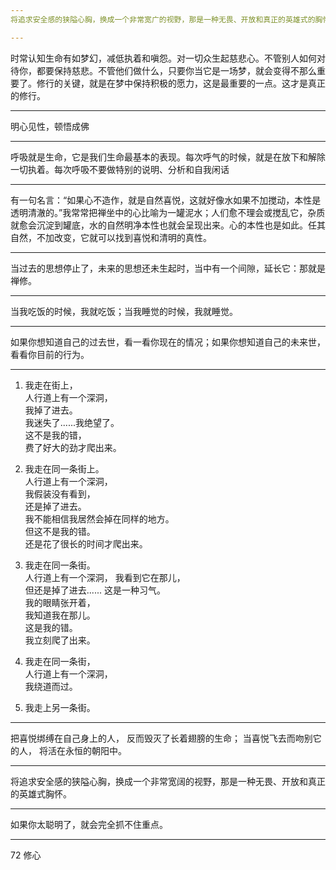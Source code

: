 ```yaml
---
将追求安全感的狭隘心胸，换成一个非常宽广的视野，那是一种无畏、开放和真正的英雄式的胸怀。

---
```

时常认知生命有如梦幻，减低执着和嗔怨。对一切众生起慈悲心。不管别人如何对待你，都要保持慈悲。不管他们做什么，只要你当它是一场梦，就会变得不那么重要了。修行的关键，就是在梦中保持积极的愿力，这是最重要的一点。这才是真正的修行。

---
明心见性，顿悟成佛

---
呼吸就是生命，它是我们生命最基本的表现。每次呼气的时候，就是在放下和解除一切执着。每次呼吸不要做特别的说明、分析和自我闲话

---
有一句名言：“如果心不造作，就是自然喜悦，这就好像水如果不加搅动，本性是透明清澈的。”我常常把禅坐中的心比喻为一罐泥水；人们愈不理会或搅乱它，杂质就愈会沉淀到罐底，水的自然明净本性也就会呈现出来。心的本性也是如此。任其自然，不加改变，它就可以找到喜悦和清明的真性。

---
当过去的思想停止了，未来的思想还未生起时，当中有一个间隙，延长它：那就是禅修。

---
当我吃饭的时候，我就吃饭；当我睡觉的时候，我就睡觉。

---
如果你想知道自己的过去世，看一看你现在的情况；如果你想知道自己的未来世，看看你目前的行为。

---
1. 我走在街上，   
  人行道上有一个深洞，    
  我掉了进去。    
  我迷失了......我绝望了。    
  这不是我的错，    
  费了好大的劲才爬出来。    

2. 我走在同一条街上。   
  人行道上有一个深洞，    
  我假装没有看到，  
  还是掉了进去。    
  我不能相信我居然会掉在同样的地方。  
  但这不是我的错。  
  还是花了很长的时间才爬出来。  

3. 我走在同一条街。   
  人行道上有一个深洞， 
  我看到它在那儿，    
  但还是掉了进去......
  这是一种习气。    
  我的眼睛张开着，  
  我知道我在那儿。    
  这是我的错。  
  我立刻爬了出来。  

4. 我走在同一条街，  
  人行道上有一个深洞，   
  我绕道而过。  

5. 我走上另一条街。

---
把喜悦绑缚在自己身上的人，
反而毁灭了长着翅膀的生命；
当喜悦飞去而吻别它的人，
将活在永恒的朝阳中。

---
将追求安全感的狭隘心胸，换成一个非常宽阔的视野，那是一种无畏、开放和真正的英雄式胸怀。

---
如果你太聪明了，就会完全抓不住重点。

---
72 修心